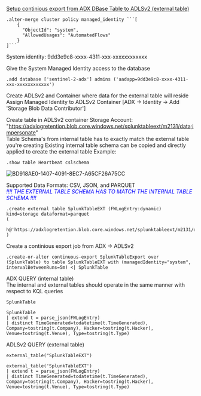 [Setup continious export from ADX DBase Table to ADLSv2 (external table)](https://learn.microsoft.com/en-us/azure/data-explorer/kusto/management/data-export/continuous-export-with-managed-identity?tabs=system-assigned%2Cazure-storage)
```console
.alter-merge cluster policy managed_identity ```[
    {
      "ObjectId": "system",
      "AllowedUsages": "AutomatedFlows"
    }
]```
```
System identity: 9dd3e9c8-xxxx-4311-xxx-xxxxxxxxxxxx

Give the System Managed Identity access to the database
```console
.add database ['sentinel-2-adx'] admins ('aadapp=9dd3e9c8-xxxx-4311-xxx-xxxxxxxxxxxx')
```

Create ADLSv2 and Container where data for the external table will reside
Assign Managed Identity to ADLSv2 Container [ADX -> Identity -> Add 'Storage Blob Data Contributor']

Create table in ADLSv2 container
Storage Account: "https://adxlogretention.blob.core.windows.net/splunktableext/m2131/data;impersonate" <br />
Table Schema's from internal table has to exactly match the external table you're creating
Existing internal table schema can be copied and directly applied to create the external table
Example:
```console
.show table Heartbeat cslschema
```
![BD918AE0-1407-4091-8EC7-A65CF26A75CC](https://github.com/dcodev1702/splunk_2_adx/assets/32214072/4f9484fc-3c4d-4ef2-b55e-d1bfae328b4e)

Supported Data Formats: CSV, JSON, and PARQUET <br />
<span style="color:blue">*!!!! THE EXTERNAL TABLE SCHEMA HAS TO MATCH THE INTERNAL TABLE SCHEMA !!!!*</span>

```console
.create external table SplunkTableEXT (FWLogEntry:dynamic) kind=storage dataformat=parquet
( 
    h@'https://adxlogretention.blob.core.windows.net/splunktableext/m2131/data;impersonate' 
)
```

Create a continious export job from ADX -> ADLSv2
```console
.create-or-alter continuous-export SplunkTableExport over (SplunkTable) to table SplunkTableEXT with (managedIdentity="system", intervalBetweenRuns=5m) <| SplunkTable
```

ADX QUERY (internal table) <br />
The internal and external tables should operate in the same manner with respect to KQL queries <br />
```console
SplunkTable

SplunkTable
| extend t = parse_json(FWLogEntry)
| distinct TimeGenerated=todatetime(t.TimeGenerated), Company=tostring(t.Company), Hacker=tostring(t.Hacker), Venue=tostring(t.Venue), Type=tostring(t.Type)
```

ADLSv2 QUERY (external table)
```console
external_table("SplunkTableEXT")

external_table('SplunkTableEXT')
| extend t = parse_json(FWLogEntry)
| distinct TimeGenerated=todatetime(t.TimeGenerated), Company=tostring(t.Company), Hacker=tostring(t.Hacker), Venue=tostring(t.Venue), Type=tostring(t.Type)
```
